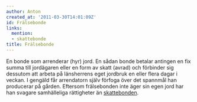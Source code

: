 ```yaml
---
author: Anton
created_at: '2011-03-30T14:01:09Z'
id: Frälsebonde
links:
  mention:
  - skattebonde
title: Frälsebonde
---
```


En bonde som arrenderar (hyr) jord. En sådan bonde betalar antingen en fix summa till jordägaren
eller en form av skatt (avrad) och förbinder sig dessutom att arbeta på länsherrens eget jordbruk en
eller flera dagar i veckan. I gengäld får arrendatorn själv förfoga över det spannmål han producerar
på gården. Eftersom frälsebonden inte äger sin egen jord har han svagare samhälleliga rättigheter än
[skattebonden].

  [skattebonden]: skattebonde

